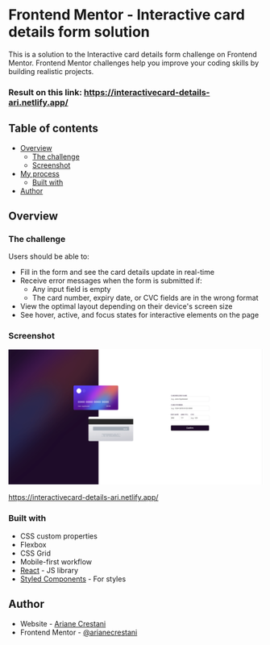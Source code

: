 # Frontend Mentor - Interactive card details form solution
This is a solution to the Interactive card details form challenge on Frontend Mentor. Frontend Mentor challenges help you improve your coding skills by building realistic projects.

### Result on this link: https://interactivecard-details-ari.netlify.app/

## Table of contents

- [Overview](#overview)
  - [The challenge](#the-challenge)
  - [Screenshot](#screenshot)
- [My process](#my-process)
  - [Built with](#built-with)
- [Author](#author)


## Overview

### The challenge

Users should be able to:

- Fill in the form and see the card details update in real-time
- Receive error messages when the form is submitted if:
  - Any input field is empty
  - The card number, expiry date, or CVC fields are in the wrong format
- View the optimal layout depending on their device's screen size
- See hover, active, and focus states for interactive elements on the page

### Screenshot

 ![](./screenshot.jpg)


https://interactivecard-details-ari.netlify.app/



### Built with

- CSS custom properties
- Flexbox
- CSS Grid
- Mobile-first workflow
- [React](https://reactjs.org/) - JS library
- [Styled Components](https://styled-components.com/) - For styles

## Author

- Website - [Ariane Crestani](https://www.your-site.com)
- Frontend Mentor - [@arianecrestani](https://www.frontendmentor.io/profile/arianecrestani)


